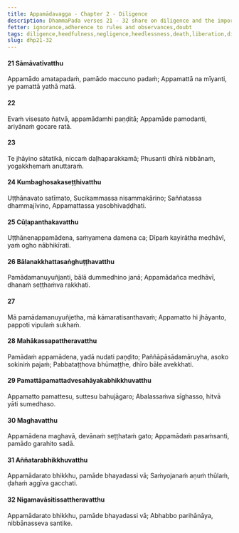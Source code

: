 ```yaml
---
title: Appamādavagga - Chapter 2 - Diligence
description: DhammaPada verses 21 - 32 share on diligence and the importance of being diligent and wise. The wise one is encouraged to guard against negligence and to cultivate diligence as a path to liberation.
fetter: ignorance,adherence to rules and observances,doubt
tags: diligence,heedfulness,negligence,heedlessness,death,liberation,diligence,wisdom,nibbāna,meditation
slug: dhp21-32
---
```


#### 21 Sāmāvatīvatthu

Appamādo amatapadaṁ,
pamādo maccuno padaṁ;
Appamattā na mīyanti,
ye pamattā yathā matā.

#### 22

Evaṁ visesato ñatvā,
appamādamhi paṇḍitā;
Appamāde pamodanti,
ariyānaṁ gocare ratā.

#### 23

Te jhāyino sātatikā,
niccaṁ daḷhaparakkamā;
Phusanti dhīrā nibbānaṁ,
yogakkhemaṁ anuttaraṁ.

#### 24 Kumbaghosakaseṭṭhivatthu

Uṭṭhānavato satīmato,
Sucikammassa nisammakārino;
Saññatassa dhammajīvino,
Appamattassa yasobhivaḍḍhati.

#### 25 Cūḷapanthakavatthu

Uṭṭhānenappamādena,
saṁyamena damena ca;
Dīpaṁ kayirātha medhāvī,
yaṁ ogho nābhikīrati.

#### 26 Bālanakkhattasaṅghuṭṭhavatthu

Pamādamanuyuñjanti,
bālā dummedhino janā;
Appamādañca medhāvī,
dhanaṁ seṭṭhaṁva rakkhati.

#### 27

Mā pamādamanuyuñjetha,
mā kāmaratisanthavaṁ;
Appamatto hi jhāyanto,
pappoti vipulaṁ sukhaṁ.

#### 28 Mahākassapattheravatthu

Pamādaṁ appamādena,
yadā nudati paṇḍito;
Paññāpāsādamāruyha,
asoko sokiniṁ pajaṁ;
Pabbataṭṭhova bhūmaṭṭhe,
dhīro bāle avekkhati.

#### 29 Pamattāpamattadvesahāyakabhikkhuvatthu

Appamatto pamattesu,
suttesu bahujāgaro;
Abalassaṁva sīghasso,
hitvā yāti sumedhaso.

#### 30 Maghavatthu

Appamādena maghavā,
devānaṁ seṭṭhataṁ gato;
Appamādaṁ pasaṁsanti,
pamādo garahito sadā.

#### 31 Aññatarabhikkhuvatthu

Appamādarato bhikkhu,
pamāde bhayadassi vā;
Saṁyojanaṁ aṇuṁ thūlaṁ,
ḍahaṁ aggīva gacchati.

#### 32 Nigamavāsitissattheravatthu

Appamādarato bhikkhu,
pamāde bhayadassi vā;
Abhabbo parihānāya,
nibbānasseva santike.
